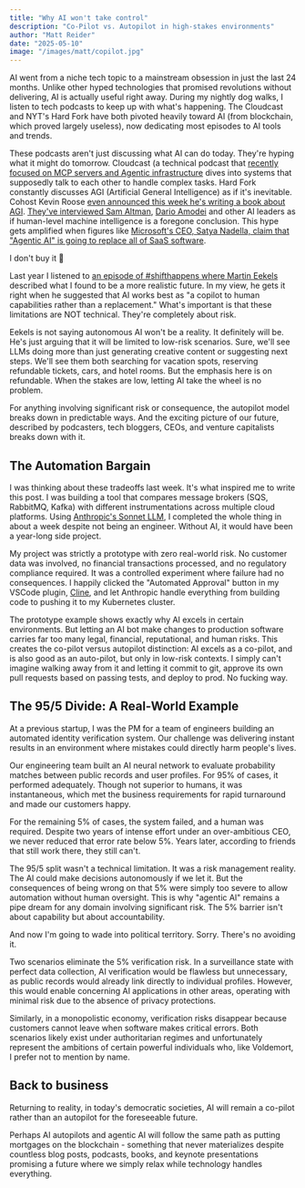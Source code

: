 ```yaml
---
title: "Why AI won't take control"
description: "Co-Pilot vs. Autopilot in high-stakes environments"
author: "Matt Reider"
date: "2025-05-10"
image: "/images/matt/copilot.jpg"
---
```


AI went from a niche tech topic to a mainstream obsession in just the last 24 months. Unlike other hyped technologies that promised revolutions without delivering, AI is actually useful right away. During my nightly dog walks, I listen to tech podcasts to keep up with what's happening. The Cloudcast and NYT's Hard Fork have both pivoted heavily toward AI (from blockchain, which proved largely useless), now dedicating most episodes to AI tools and trends.

These podcasts aren't just discussing what AI can do today. They're hyping what it might do tomorrow. Cloudcast (a technical podcast that [recently focused on MCP servers and Agentic infrastructure](https://www.thecloudcast.net/2025/04/the-intersection-of-ai-and-apis.html) dives into systems that supposedly talk to each other to handle complex tasks. Hard Fork constantly discusses AGI (Artificial General Intelligence) as if it's inevitable. Cohost Kevin Roose [even announced this week he's writing a book about AGI](https://bsky.app/profile/kevinroose.com/post/3lne4qlnylc2d). [They've interviewed Sam Altman](https://www.nytimes.com/2023/11/20/podcasts/mayhem-at-openai-our-interview-with-sam-altman.html), [Dario Amodei](https://www.nytimes.com/2025/02/28/podcasts/hardfork-anthropic-dario-amodei.html) and other AI leaders as if human-level machine intelligence is a foregone conclusion. This hype gets amplified when figures like [Microsoft's CEO, Satya Nadella, claim that "Agentic AI" is going to replace all of SaaS software](https://www.youtube.com/watch?v=quXuKnGnOMs).

I don't buy it 💩

Last year I listened to [an episode of #shifthappens where Martin Eekels](https://www.youtube.com/watch?v=csY-PH0CEHk) described what I found to be a more realistic future. In my view, he gets it right when he suggested that AI works best as "a copilot to human capabilities rather than a replacement." What's important is that these limitations are NOT technical. They're completely about risk.

Eekels is not saying autonomous AI won't be a reality. It definitely will be. He's just arguing that it will be limited to low-risk scenarios. Sure, we'll see LLMs doing more than just generating creative content or suggesting next steps. We'll see them both searching for vacation spots, reserving refundable tickets, cars, and hotel rooms. But the emphasis here is on refundable. When the stakes are low, letting AI take the wheel is no problem. 

For anything involving significant risk or consequence, the autopilot model breaks down in predictable ways. And the exciting picture of our future, described by podcasters, tech bloggers, CEOs, and venture capitalists breaks down with it.

## The Automation Bargain

I was thinking about these tradeoffs last week. It's what inspired me to write this post. I was building a tool that compares message brokers (SQS, RabbitMQ, Kafka) with different instrumentations across multiple cloud platforms. Using [Anthropic's Sonnet LLM](https://www.anthropic.com/claude/sonnet), I completed the whole thing in about a week despite not being an engineer. Without AI, it would have been a year-long side project.

My project was strictly a prototype with zero real-world risk. No customer data was involved, no financial transactions processed, and no regulatory compliance required. It was a controlled experiment where failure had no consequences. I happily clicked the "Automated Approval" button in my VSCode plugin, [Cline](https://cline.bot/), and let Anthropic handle everything from building code to pushing it to my Kubernetes cluster.

The prototype example shows exactly why AI excels in certain environments. But letting an AI bot make changes to production software carries far too many legal, financial, reputational, and human risks. This creates the co-pilot versus autopilot distinction: AI excels as a co-pilot, and is also good as an auto-pilot, but only in low-risk contexts. I simply can't imagine walking away from it and letting it commit to git, approve its own pull requests based on passing tests, and deploy to prod. No fucking way.

## The 95/5 Divide: A Real-World Example

At a previous startup, I was the PM for a team of engineers building an automated identity verification system. Our challenge was delivering instant results in an environment where mistakes could directly harm people's lives.

Our engineering team built an AI neural network to evaluate probability matches between public records and user profiles. For 95% of cases, it performed adequately. Though not superior to humans, it was instantaneous, which met the business requirements for rapid turnaround and made our customers happy.

For the remaining 5% of cases, the system failed, and a human was required. Despite two years of intense effort under an over-ambitious CEO, we never reduced that error rate below 5%. Years later, according to friends that still work there, they still can't.

The 95/5 split wasn't a technical limitation. It was a risk management reality. The AI could make decisions autonomously if we let it. But the consequences of being wrong on that 5% were simply too severe to allow automation without human oversight. This is why "agentic AI" remains a pipe dream for any domain involving significant risk. The 5% barrier isn't about capability but about accountability.

And now I'm going to wade into political territory. Sorry. There's no avoiding it.

Two scenarios eliminate the 5% verification risk. In a surveillance state with perfect data collection, AI verification would be flawless but unnecessary, as public records would already link directly to individual profiles. However, this would enable concerning AI applications in other areas, operating with minimal risk due to the absence of privacy protections.

Similarly, in a monopolistic economy, verification risks disappear because customers cannot leave when software makes critical errors. Both scenarios likely exist under authoritarian regimes and unfortunately represent the ambitions of certain powerful individuals who, like Voldemort, I prefer not to mention by name.

## Back to business

Returning to reality, in today's democratic societies, AI will remain a co-pilot rather than an autopilot for the foreseeable future.

Perhaps AI autopilots and agentic AI will follow the same path as putting mortgages on the blockchain - something that never materializes despite countless blog posts, podcasts, books, and keynote presentations promising a future where we simply relax while technology handles everything.
